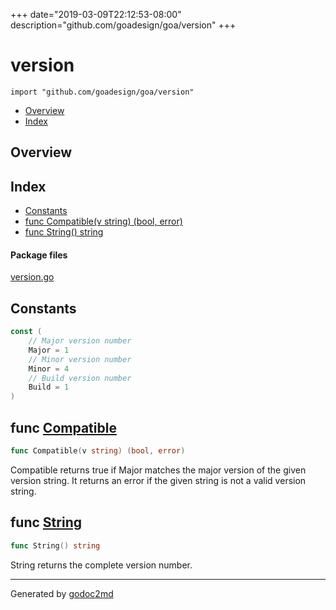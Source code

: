 +++
date="2019-03-09T22:12:53-08:00"
description="github.com/goadesign/goa/version"
+++


# version
`import "github.com/goadesign/goa/version"`

* [Overview](#pkg-overview)
* [Index](#pkg-index)

## <a name="pkg-overview">Overview</a>



## <a name="pkg-index">Index</a>
* [Constants](#pkg-constants)
* [func Compatible(v string) (bool, error)](#Compatible)
* [func String() string](#String)


#### <a name="pkg-files">Package files</a>
[version.go](/src/github.com/goadesign/goa/version/version.go) 


## <a name="pkg-constants">Constants</a>
``` go
const (
    // Major version number
    Major = 1
    // Minor version number
    Minor = 4
    // Build version number
    Build = 1
)
```



## <a name="Compatible">func</a> [Compatible](/src/target/version.go?s=505:544#L25)
``` go
func Compatible(v string) (bool, error)
```
Compatible returns true if Major matches the major version of the given version string.
It returns an error if the given string is not a valid version string.



## <a name="String">func</a> [String](/src/target/version.go?s=224:244#L19)
``` go
func String() string
```
String returns the complete version number.








- - -
Generated by [godoc2md](http://godoc.org/github.com/davecheney/godoc2md)
